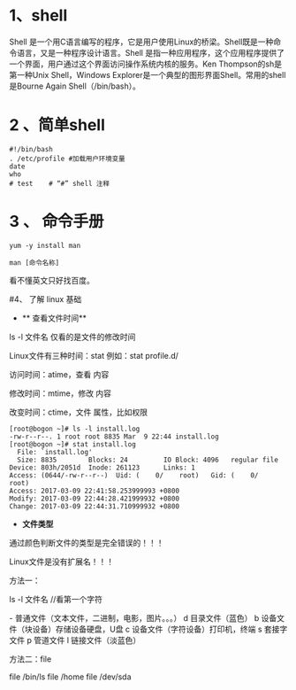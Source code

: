 # 1、shell
Shell 是一个用C语言编写的程序，它是用户使用Linux的桥梁。Shell既是一种命令语言，又是一种程序设计语言。Shell 是指一种应用程序，这个应用程序提供了一个界面，用户通过这个界面访问操作系统内核的服务。Ken Thompson的sh是第一种Unix Shell，Windows Explorer是一个典型的图形界面Shell。常用的shell是Bourne Again Shell（/bin/bash）。

# 2 、简单shell


```
#!/bin/bash
. /etc/profile #加载用户环境变量
date
who
# test    # “#” shell 注释
```

# 3 、 命令手册

```
yum -y install man

man [命令名称]
```

看不懂英文只好找百度。

#4、 了解 linux 基础

 * ** 查看文件时间**



ls -l 文件名 	仅看的是文件的修改时间

Linux文件有三种时间：stat 例如：stat profile.d/

访问时间：atime，查看 内容

修改时间：mtime，修改 内容

改变时间：ctime，文件 属性，比如权限

```
[root@bogon ~]# ls -l install.log
-rw-r--r--. 1 root root 8835 Mar  9 22:44 install.log
[root@bogon ~]# stat install.log
  File: `install.log'
  Size: 8835      	Blocks: 24         IO Block: 4096   regular file
Device: 803h/2051d	Inode: 261123      Links: 1
Access: (0644/-rw-r--r--)  Uid: (    0/    root)   Gid: (    0/    root)
Access: 2017-03-09 22:41:58.253999993 +0800
Modify: 2017-03-09 22:44:28.421999932 +0800
Change: 2017-03-09 22:44:31.710999932 +0800

```

* **文件类型**

通过颜色判断文件的类型是完全错误的！！！

Linux文件是没有扩展名！！！

方法一：

ls -l  文件名    //看第一个字符

\-	普通文件（文本文件，二进制，电影，图片。。。）
d	目录文件（蓝色）
b	设备文件（块设备）存储设备硬盘，U盘
c	设备文件（字符设备）打印机，终端
s	套接字文件
p	管道文件
l	链接文件（淡蓝色）

方法二：file

file /bin/ls
file /home
file /dev/sda


